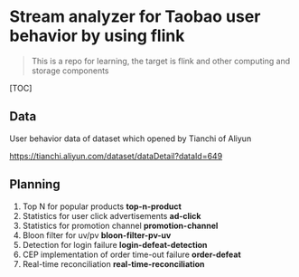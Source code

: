 # Stream analyzer for Taobao user behavior by using flink

> This is a repo for learning, the target is flink and other computing and storage components

[TOC]

## Data

User behavior data of dataset which opened by Tianchi of Aliyun

https://tianchi.aliyun.com/dataset/dataDetail?dataId=649

## Planning

1. Top N for popular products **top-n-product**
2. Statistics for user click advertisements **ad-click**
3. Statistics for promotion channel **promotion-channel**
4. Bloon filter for uv/pv **bloon-filter-pv-uv**
5. Detection for login failure **login-defeat-detection**
6. CEP implementation of order time-out failure **order-defeat**
7. Real-time reconciliation **real-time-reconciliation**
